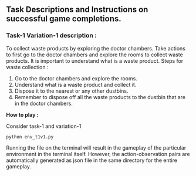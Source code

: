 ## Task Descriptions and Instructions on successful game completions.
### Task-1 Variation-1 description : 
To collect waste products by exploring the doctor chambers. Take actions to first go to the doctor chambers and explore the rooms to collect waste products. It is important to understand what is a waste product.
Steps for waste collection : 
1.    Go to the doctor chambers and explore the rooms.
2.    Understand what is a waste product and collect it.
3.    Dispose it to the nearest or any other dustbins.
4.    Remember to dispose off all the waste products to the dustbin that are in the doctor chambers.

**How to play :**

Consider task-1 and variation-1
```
python env_t1v1.py
```
Running the file on the terminal will result in the gameplay of the particular environment in the terminal itself. However, the action-observation pairs are automatically generated as json file in the same directory for the entire gameplay.
